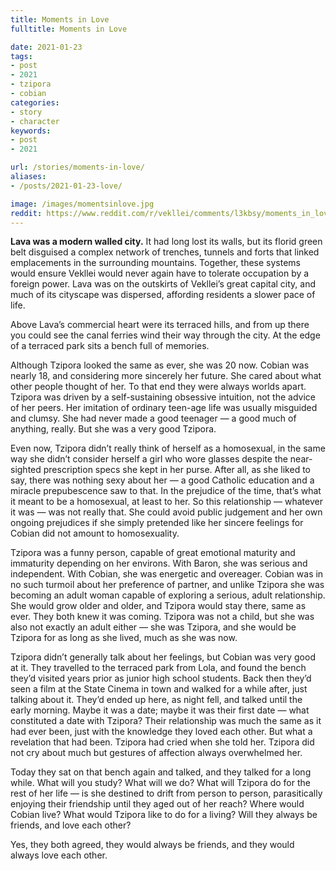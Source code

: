 ```yaml
---
title: Moments in Love
fulltitle: Moments in Love

date: 2021-01-23
tags:
- post
- 2021
- tzipora
- cobian
categories:
- story
- character
keywords:
- post
- 2021

url: /stories/moments-in-love/
aliases:
- /posts/2021-01-23-love/

image: /images/momentsinlove.jpg
reddit: https://www.reddit.com/r/vekllei/comments/l3kbsy/moments_in_love/
---
```


**Lava was a modern walled city.** It had long lost its walls, but its florid green belt disguised a complex network of trenches, tunnels and forts that linked emplacements in the surrounding mountains. Together, these systems would ensure Vekllei would never again have to tolerate occupation by a foreign power. Lava was on the outskirts of Vekllei’s great capital city, and much of its cityscape was dispersed, affording residents a slower pace of life.

Above Lava’s commercial heart were its terraced hills, and from up there you could see the canal ferries wind their way through the city. At the edge of a terraced park sits a bench full of memories.

Although Tzipora looked the same as ever, she was 20 now. Cobian was nearly 18, and considering more sincerely her future. She cared about what other people thought of her. To that end they were always worlds apart. Tzipora was driven by a self-sustaining obsessive intuition, not the advice of her peers. Her imitation of ordinary teen-age life was usually misguided and clumsy. She had never made a good teenager — a good much of anything, really. But she was a very good Tzipora.

Even now, Tzipora didn’t really think of herself as a homosexual, in the same way she didn’t consider herself a girl who wore glasses despite the near-sighted prescription specs she kept in her purse. After all, as she liked to say, there was nothing sexy about her — a good Catholic education and a miracle prepubescence saw to that. In the prejudice of the time, that’s what it meant to be a homosexual, at least to her. So this relationship — whatever it was — was not really that. She could avoid public judgement and her own ongoing prejudices if she simply pretended like her sincere feelings for Cobian did not amount to homosexuality.

Tzipora was a funny person, capable of great emotional maturity and immaturity depending on her environs. With Baron, she was serious and independent. With Cobian, she was energetic and overeager. Cobian was in no such turmoil about her preference of partner, and unlike Tzipora she was becoming an adult woman capable of exploring a serious, adult relationship. She would grow older and older, and Tzipora would stay there, same as ever. They both knew it was coming. Tzipora was not a child, but she was also not exactly an adult either — she was Tzipora, and she would be Tzipora for as long as she lived, much as she was now.

Tzipora didn’t generally talk about her feelings, but Cobian was very good at it. They travelled to the terraced park from Lola, and found the bench they’d visited years prior as junior high school students. Back then they’d seen a film at the State Cinema in town and walked for a while after, just talking about it. They’d ended up here, as night fell, and talked until the early morning. Maybe it was a date; maybe it was their first date — what constituted a date with Tzipora? Their relationship was much the same as it had ever been, just with the knowledge they loved each other. But what a revelation that had been. Tzipora had cried when she told her. Tzipora did not cry about much but gestures of affection always overwhelmed her.

Today they sat on that bench again and talked, and they talked for a long while. What will you study? What will we do? What will Tzipora do for the rest of her life — is she destined to drift from person to person, parasitically enjoying their friendship until they aged out of her reach? Where would Cobian live? What would Tzipora like to do for a living? Will they always be friends, and love each other?

Yes, they both agreed, they would always be friends, and they would always love each other.
